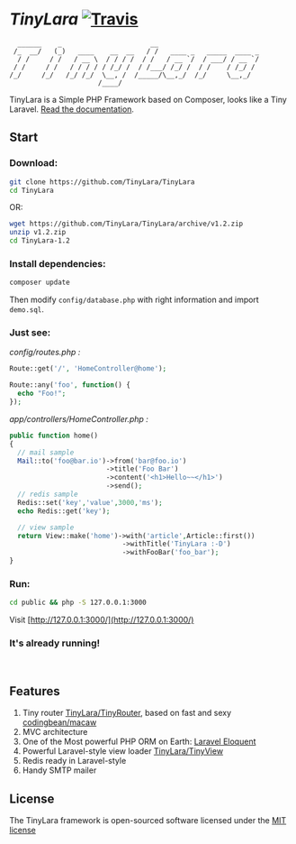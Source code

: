 # *TinyLara* [![Travis](https://img.shields.io/travis/TinyLara/TinyLara.svg)](https://travis-ci.org/TinyLara/TinyLara)

```
  ______    _                      __
 /_  __/   (_)   ____    __  __   / /   ____ _   _____  ____ _
  / /     / /   / __ \  / / / /  / /   / __ `/  / ___/ / __ `/
 / /     / /   / / / / / /_/ /  / /___/ /_/ /  / /    / /_/ /
/_/     /_/   /_/ /_/  \__, /  /_____/\__,_/  /_/     \__,_/
                      /____/
```

TinyLara is a Simple PHP Framework based on Composer, looks like a Tiny Laravel. [Read the documentation](https://github.com/TinyLara/TinyLara/wiki).

## Start
### Download:

```bash
git clone https://github.com/TinyLara/TinyLara
cd TinyLara
```

OR:

```bash
wget https://github.com/TinyLara/TinyLara/archive/v1.2.zip
unzip v1.2.zip
cd TinyLara-1.2
```

### Install dependencies:

```bash
composer update
```

Then modify `config/database.php` with right information and import `demo.sql`.

### Just see:

*config/routes.php :*

```php
Route::get('/', 'HomeController@home');

Route::any('foo', function() {
  echo "Foo!";
});
```

*app/controllers/HomeController.php :*

```php
public function home()
{
  // mail sample
  Mail::to('foo@bar.io')->from('bar@foo.io')
                        ->title('Foo Bar')
                        ->content('<h1>Hello~~</h1>')
                        ->send();
  // redis sample
  Redis::set('key','value',3000,'ms');
  echo Redis::get('key');

  // view sample
  return View::make('home')->with('article',Article::first())
                            ->withTitle('TinyLara :-D')
                            ->withFooBar('foo_bar');
}
```

### Run:
```bash
cd public && php -S 127.0.0.1:3000
```
Visit [http://127.0.0.1:3000/](http://127.0.0.1:3000/)

### It's already running!
<br>

## Features

1. Tiny router [TinyLara/TinyRouter](https://github.com/TinyLara/TinyRouter), based on fast and sexy [codingbean/macaw](https://packagist.org/packages/codingbean/macaw)
2. MVC architecture
3. One of the Most powerful PHP ORM on Earth: [Laravel Eloquent](http://laravel.com/docs/4.2/eloquent)
4. Powerful Laravel-style view loader [TinyLara/TinyView](https://github.com/TinyLara/TinyView)
5. Redis ready in Laravel-style
6. Handy SMTP mailer


## License

The TinyLara framework is open-sourced software licensed under the [MIT license](http://opensource.org/licenses/MIT)
